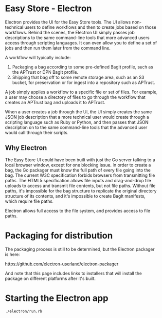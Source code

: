 # Easy Store - Electron

Electron provides the UI for the Easy Store tools. The UI allows non-technical users to define workflows and then to create jobs based on those workflows. Behind the scenes, the Electron UI simply passes job descriptions to the same command-line tools that more advanced users access through scripting languages. It can even allow you to define a set of jobs and then run them later from the command line.

A workflow will typically include:

1. Packaging a bag according to some pre-defined BagIt profile, such as the APTrust or DPN BagIt profile.
2. Shipping that bag off to some remote storage area, such as an S3 bucket, for preservation or for ingest into a repository such as APTrust.

A job simply applies a workflow to a specific file or set of files. For example, a user may choose a directory of files to go through the workflow that creates an APTrust bag and uploads it to APTrust.

When a user creates a job through the UI, the UI simply creates the same JSON job description that a more technical user would create through a scripting language such as Ruby or Python, and then passes that JSON description on to the same command-line tools that the advanced user would call through their scripts.

## Why Electron

The Easy Store UI could have been built with just the Go server talking to a local browser window, except for one blocking issue. In order to create a bag, the Go packager must know the full path of every file going into the bag. The current W3C specification forbids browsers from transmitting file paths. The HTML5 specification allows file inputs and drag-and-drop file uploads to access and transmit file contents, but not file paths. Without file paths, it's impossible for the bag structure to replicate the original directory structure of its contents, and it's impossible to create BagIt manifests, which require file paths.

Electron allows full access to the file system, and provides access to file paths.

# Packaging for distribution

The packaging process is still to be determined, but the Electron packager is here:

https://github.com/electron-userland/electron-packager

And note that this page includes links to installers that will install the package on different platforms after it's built.

# Starting the Electron app

`./electron/run.rb`

